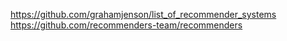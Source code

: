 https://github.com/grahamjenson/list_of_recommender_systems
https://github.com/recommenders-team/recommenders
